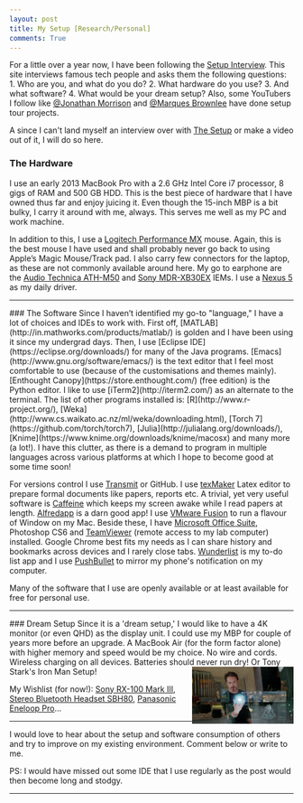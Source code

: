 ```yaml
---
layout: post
title: My Setup [Research/Personal]
comments: True
---
```

For a little over a year now, I have been following the [Setup Interview](http://usesthis.com/). This site interviews famous tech people and asks them the following questions: 1. Who are you, and what do you do? 2. What hardware do you use? 3. And what software? 4. What would be your dream setup? Also, some YouTubers I follow like [@Jonathan Morrison](https://twitter.com/tldtoday) and [@Marques Brownlee](https://twitter.com/MKBHD) have done setup tour projects. 

A since I can't land myself an interview over with [The Setup](http://usesthis.com/) or make a video out of it, I will do so here.

### The Hardware
I use an early 2013 MacBook Pro with a 2.6 GHz Intel Core i7 processor, 8 gigs of RAM and 500 GB HDD. This is the best piece of hardware that I have owned thus far and enjoy juicing it. Even though the 15-inch MBP is a bit bulky, I carry it around with me, always. This serves me well as my PC and work machine. 

In addition to this, I use a [Logitech Performance MX](http://tinyurl.com/m7z6fdl) mouse. Again, this is the best mouse I have used and shall probably never go back to using Apple’s Magic Mouse/Track pad. I also carry few connectors for the laptop, as these are not commonly available around here. My go to earphone are the [Audio Technica ATH-M50](http://www.audio-technica.com/cms/headphones/0edf909675b1be4d/) and [Sony MDR-XB30EX](http://www.sony.co.in/product/mdr-xb30ex) IEMs. I use a [Nexus 5](www.google.co.in/nexus/5/) as my daily driver. 
<hr/>
### The Software
Since I haven’t identified my go-to "language," I have a lot of choices and IDEs to work with. First off, [MATLAB](http://in.mathworks.com/products/matlab/) is golden and I have been using it since my undergrad days. Then, I use [Eclipse IDE](https://eclipse.org/downloads/) for many of the Java programs. [Emacs](http://www.gnu.org/software/emacs/) is the text editor that I feel most comfortable to use (because of the customisations and themes mainly). [Enthought Canopy](https://store.enthought.com/) (free edition) is the Python editor. I like to use [iTerm2](http://iterm2.com/) as an alternate to the terminal. The list of other programs installed is: [R](http://www.r-project.org/), [Weka](http://www.cs.waikato.ac.nz/ml/weka/downloading.html), [Torch 7](https://github.com/torch/torch7), [Julia](http://julialang.org/downloads/), [Knime](https://www.knime.org/downloads/knime/macosx) and many more (a lot!). I have this clutter, as there is a demand to program in multiple languages across various platforms at which I hope to become good at some time soon!

For versions control I use [Transmit](http://panic.com/transmit/) or GitHub. I use [texMaker](http://www.xm1math.net/texmaker/) Latex editor to prepare formal documents like papers, reports etc. A trivial, yet very useful software is [Caffeine](http://lightheadsw.com/caffeine/) which keeps my screen awake while I read papers at length. [Alfredapp](http://www.alfredapp.com/) is a darn good app! I use [VMware Fusion](http://www.vmware.com/in/products/fusion) to run a flavour of Window on my Mac. Beside these, I have [Microsoft Office Suite](www.microsoft.com/mac), Photoshop CS6 and [TeamViewer](http://www.teamviewer.com/hi/index.aspx) (remote access to my lab computer) installed. Google Chrome best fits my needs as I can share history and bookmarks across devices and I rarely close tabs. [Wunderlist](https://www.wunderlist.com) is my to-do list app and I use [PushBullet](https://www.pushbullet.com/) to mirror my phone's notification on my computer. 

Many of the software that I use are openly available or at least available for free for personal use.
<hr/>
### Dream Setup
Since it is a 'dream setup,' I would like to have a 4K monitor (or even QHD) as the display unit. I could use my MBP for couple of years more before an upgrade. A MacBook Air (for the form factor alone) with higher memory and speed would be my choice. No wire and cords. Wireless charging on all devices. Batteries should never run dry! 

<img style="float:right" src="/public/images/Iron-Man-3.jpg" width='180'>
Or Tony Stark's Iron Man Setup! 

My Wishlist (for now!): [Sony RX-100 Mark III](http://tinyurl.com/koyle2k), [Stereo Bluetooth Headset SBH80](http://tinyurl.com/potm2xe), [Panasonic Eneloop Pro](http://tinyurl.com/k23snrv)...

<hr/>
I would love to hear about the setup and software consumption of others and try to improve on my existing environment. Comment below or write to me.

PS: I would have missed out some IDE that I use regularly as the post would then become long and stodgy.
<hr/>
